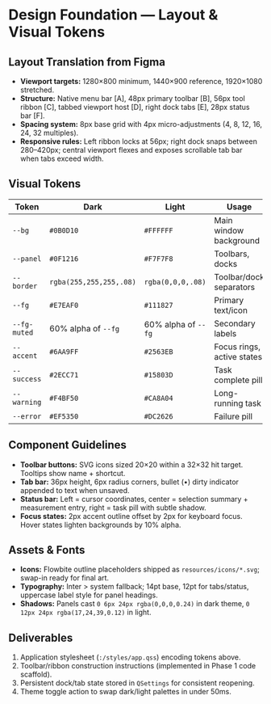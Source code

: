 # Design Foundation — Layout & Visual Tokens

## Layout Translation from Figma
- **Viewport targets:** 1280×800 minimum, 1440×900 reference, 1920×1080 stretched.
- **Structure:** Native menu bar [A], 48px primary toolbar [B], 56px tool ribbon [C], tabbed viewport host [D], right dock tabs [E], 28px status bar [F].
- **Spacing system:** 8px base grid with 4px micro-adjustments (4, 8, 12, 16, 24, 32 multiples).
- **Responsive rules:** Left ribbon locks at 56px; right dock snaps between 280–420px; central viewport flexes and exposes scrollable tab bar when tabs exceed width.

## Visual Tokens
| Token | Dark | Light | Usage |
| --- | --- | --- | --- |
| `--bg` | `#0B0D10` | `#FFFFFF` | Main window background |
| `--panel` | `#0F1216` | `#F7F7F8` | Toolbars, docks |
| `--border` | `rgba(255,255,255,.08)` | `rgba(0,0,0,.08)` | Toolbar/dock separators |
| `--fg` | `#E7EAF0` | `#111827` | Primary text/icon |
| `--fg-muted` | 60% alpha of `--fg` | 60% alpha of `--fg` | Secondary labels |
| `--accent` | `#6AA9FF` | `#2563EB` | Focus rings, active states |
| `--success` | `#2ECC71` | `#15803D` | Task complete pill |
| `--warning` | `#F4BF50` | `#CA8A04` | Long-running task |
| `--error` | `#EF5350` | `#DC2626` | Failure pill |

## Component Guidelines
- **Toolbar buttons:** SVG icons sized 20×20 within a 32×32 hit target. Tooltips show name + shortcut.
- **Tab bar:** 36px height, 6px radius corners, bullet (•) dirty indicator appended to text when unsaved.
- **Status bar:** Left = cursor coordinates, center = selection summary + measurement entry, right = task pill with subtle shadow.
- **Focus states:** 2px accent outline offset by 2px for keyboard focus. Hover states lighten backgrounds by 10% alpha.

## Assets & Fonts
- **Icons:** Flowbite outline placeholders shipped as `resources/icons/*.svg`; swap-in ready for final art.
- **Typography:** Inter > system fallback; 14pt base, 12pt for tabs/status, uppercase label style for panel headings.
- **Shadows:** Panels cast `0 6px 24px rgba(0,0,0,0.24)` in dark theme, `0 12px 24px rgba(17,24,39,0.12)` in light.

## Deliverables
1. Application stylesheet (`:/styles/app.qss`) encoding tokens above.
2. Toolbar/ribbon construction instructions (implemented in Phase 1 code scaffold).
3. Persistent dock/tab state stored in `QSettings` for consistent reopening.
4. Theme toggle action to swap dark/light palettes in under 50ms.
